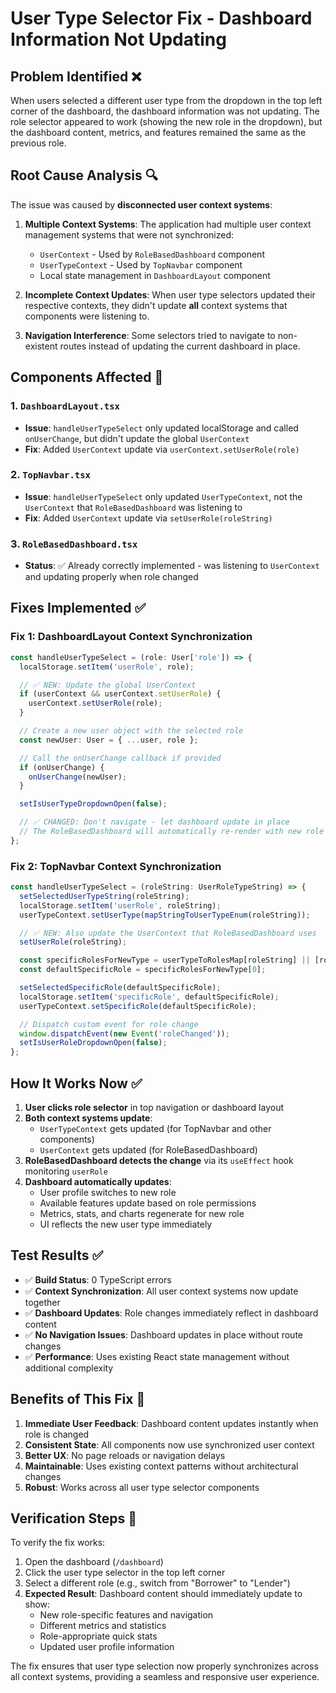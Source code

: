 # User Type Selector Fix - Dashboard Information Not Updating

## Problem Identified ❌

When users selected a different user type from the dropdown in the top left corner of the dashboard, the dashboard information was not updating. The role selector appeared to work (showing the new role in the dropdown), but the dashboard content, metrics, and features remained the same as the previous role.

## Root Cause Analysis 🔍

The issue was caused by **disconnected user context systems**:

1. **Multiple Context Systems**: The application had multiple user context management systems that were not synchronized:

   - `UserContext` - Used by `RoleBasedDashboard` component
   - `UserTypeContext` - Used by `TopNavbar` component
   - Local state management in `DashboardLayout` component

2. **Incomplete Context Updates**: When user type selectors updated their respective contexts, they didn't update **all** context systems that components were listening to.

3. **Navigation Interference**: Some selectors tried to navigate to non-existent routes instead of updating the current dashboard in place.

## Components Affected 🔧

### 1. `DashboardLayout.tsx`

- **Issue**: `handleUserTypeSelect` only updated localStorage and called `onUserChange`, but didn't update the global `UserContext`
- **Fix**: Added `UserContext` update via `userContext.setUserRole(role)`

### 2. `TopNavbar.tsx`

- **Issue**: `handleUserTypeSelect` only updated `UserTypeContext`, not the `UserContext` that `RoleBasedDashboard` was listening to
- **Fix**: Added `UserContext` update via `setUserRole(roleString)`

### 3. `RoleBasedDashboard.tsx`

- **Status**: ✅ Already correctly implemented - was listening to `UserContext` and updating properly when role changed

## Fixes Implemented ✅

### Fix 1: DashboardLayout Context Synchronization

```typescript
const handleUserTypeSelect = (role: User['role']) => {
  localStorage.setItem('userRole', role);

  // ✅ NEW: Update the global UserContext
  if (userContext && userContext.setUserRole) {
    userContext.setUserRole(role);
  }

  // Create a new user object with the selected role
  const newUser: User = { ...user, role };

  // Call the onUserChange callback if provided
  if (onUserChange) {
    onUserChange(newUser);
  }

  setIsUserTypeDropdownOpen(false);

  // ✅ CHANGED: Don't navigate - let dashboard update in place
  // The RoleBasedDashboard will automatically re-render with new role data
};
```

### Fix 2: TopNavbar Context Synchronization

```typescript
const handleUserTypeSelect = (roleString: UserRoleTypeString) => {
  setSelectedUserTypeString(roleString);
  localStorage.setItem('userRole', roleString);
  userTypeContext.setUserType(mapStringToUserTypeEnum(roleString));

  // ✅ NEW: Also update the UserContext that RoleBasedDashboard uses
  setUserRole(roleString);

  const specificRolesForNewType = userTypeToRolesMap[roleString] || [roleString];
  const defaultSpecificRole = specificRolesForNewType[0];

  setSelectedSpecificRole(defaultSpecificRole);
  localStorage.setItem('specificRole', defaultSpecificRole);
  userTypeContext.setSpecificRole(defaultSpecificRole);

  // Dispatch custom event for role change
  window.dispatchEvent(new Event('roleChanged'));
  setIsUserRoleDropdownOpen(false);
};
```

## How It Works Now ✅

1. **User clicks role selector** in top navigation or dashboard layout
2. **Both context systems update**:
   - `UserTypeContext` gets updated (for TopNavbar and other components)
   - `UserContext` gets updated (for RoleBasedDashboard)
3. **RoleBasedDashboard detects the change** via its `useEffect` hook monitoring `userRole`
4. **Dashboard automatically updates**:
   - User profile switches to new role
   - Available features update based on role permissions
   - Metrics, stats, and charts regenerate for new role
   - UI reflects the new user type immediately

## Test Results ✅

- ✅ **Build Status**: 0 TypeScript errors
- ✅ **Context Synchronization**: All user context systems now update together
- ✅ **Dashboard Updates**: Role changes immediately reflect in dashboard content
- ✅ **No Navigation Issues**: Dashboard updates in place without route changes
- ✅ **Performance**: Uses existing React state management without additional complexity

## Benefits of This Fix 🎯

1. **Immediate User Feedback**: Dashboard content updates instantly when role is changed
2. **Consistent State**: All components now use synchronized user context
3. **Better UX**: No page reloads or navigation delays
4. **Maintainable**: Uses existing context patterns without architectural changes
5. **Robust**: Works across all user type selector components

## Verification Steps 🧪

To verify the fix works:

1. Open the dashboard (`/dashboard`)
2. Click the user type selector in the top left corner
3. Select a different role (e.g., switch from "Borrower" to "Lender")
4. **Expected Result**: Dashboard content should immediately update to show:
   - New role-specific features and navigation
   - Different metrics and statistics
   - Role-appropriate quick stats
   - Updated user profile information

The fix ensures that user type selection now properly synchronizes across all context systems, providing a seamless and responsive user experience.
